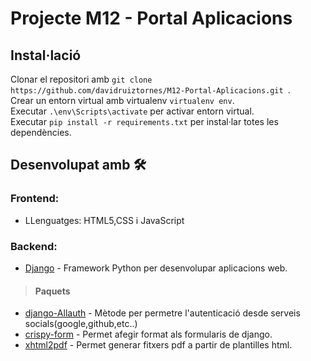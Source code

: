 # Projecte M12 - Portal Aplicacions




## Instal·lació
Clonar el repositori amb `git clone https://github.com/davidruiztornes/M12-Portal-Aplicacions.git `.\
Crear un entorn virtual amb virtualenv `virtualenv env`.\
Executar `.\env\Scripts\activate` per activar entorn virtual.\
Executar `pip install -r requirements.txt` per instal·lar totes les dependències.

## Desenvolupat amb 🛠️

### Frontend:
 * LLenguatges: HTML5,CSS i JavaScript
 
### Backend:
 * [Django](https://www.djangoproject.com/) - Framework Python per desenvolupar aplicacions web.
> #### Paquets 
* [django-Allauth](https://django-allauth.readthedocs.io/en/latest/overview.html) - Mètode per permetre l'autenticació desde serveis socials(google,github,etc..)
* [crispy-form](https://django-crispy-forms.readthedocs.io/en/latest/) - Permet afegir format als formularis de django.
* [xhtml2pdf](https://xhtml2pdf.readthedocs.io/en/latest/) - Permet generar fitxers pdf a partir de plantilles html.
